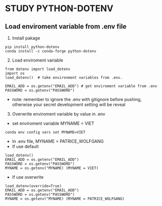 # STUDY PYTHON-DOTENV

## Load enviroment variable from .env file
1. Install pakage
```
pip install python-dotenv
conda install -c conda-forge python-dotenv
```
2. Load enviroment variable
```
from dotenv import load_dotenv
import os
load_dotenv()  # take environment variables from .env.

EMAIL_ADD = os.getenv("EMAIL_ADD") # get enviroment variable from .env
PASSWORD = os.getenv("PASSWORD")
```
* note: remember to ignore the .env with gitignore before pushing, otherwise your secret development setting will be reveal

3. Overwrite enviroment variable by value in .env 
* set  enviroment variable MYNAME = VIET
```
conda env config vars set MYNAME=VIET
```
* In .env file, MYNAME = PATRICE_WOLFGANG
* If use default
```
load_dotenv()
EMAIL_ADD = os.getenv("EMAIL_ADD")
PASSWORD = os.getenv("PASSWORD")
MYNAME = os.getenv("MYNAME) (MYNAME = VIET)
```
* If use overwrite
```
load_dotenv(override=True)
EMAIL_ADD = os.getenv("EMAIL_ADD")
PASSWORD = os.getenv("PASSWORD")
MYNAME = os.getenv("MYNAME) (MYNAME = PATRICE_WOLFGANG)
```

